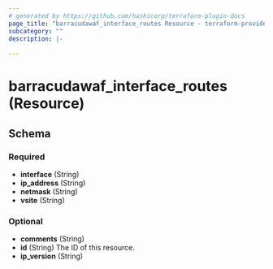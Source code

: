 ```yaml
---
# generated by https://github.com/hashicorp/terraform-plugin-docs
page_title: "barracudawaf_interface_routes Resource - terraform-provider-barracudawaf"
subcategory: ""
description: |-
  
---
```


# barracudawaf_interface_routes (Resource)





<!-- schema generated by tfplugindocs -->
## Schema

### Required

- **interface** (String)
- **ip_address** (String)
- **netmask** (String)
- **vsite** (String)

### Optional

- **comments** (String)
- **id** (String) The ID of this resource.
- **ip_version** (String)


